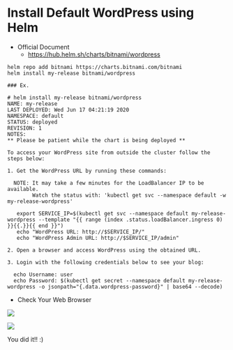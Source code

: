 # Install Default WordPress using Helm

+ Official Document
  + https://hub.helm.sh/charts/bitnami/wordpress

```
helm repo add bitnami https://charts.bitnami.com/bitnami
helm install my-release bitnami/wordpress
```
```
### Ex.

# helm install my-release bitnami/wordpress
NAME: my-release
LAST DEPLOYED: Wed Jun 17 04:21:19 2020
NAMESPACE: default
STATUS: deployed
REVISION: 1
NOTES:
** Please be patient while the chart is being deployed **

To access your WordPress site from outside the cluster follow the steps below:

1. Get the WordPress URL by running these commands:

  NOTE: It may take a few minutes for the LoadBalancer IP to be available.
        Watch the status with: 'kubectl get svc --namespace default -w my-release-wordpress'

   export SERVICE_IP=$(kubectl get svc --namespace default my-release-wordpress --template "{{ range (index .status.loadBalancer.ingress 0) }}{{.}}{{ end }}")
   echo "WordPress URL: http://$SERVICE_IP/"
   echo "WordPress Admin URL: http://$SERVICE_IP/admin"

2. Open a browser and access WordPress using the obtained URL.

3. Login with the following credentials below to see your blog:

  echo Username: user
  echo Password: $(kubectl get secret --namespace default my-release-wordpress -o jsonpath="{.data.wordpress-password}" | base64 --decode)
```
 
+ Check Your Web Browser

![](../img/helm-wp-default-01.png)

![](../img/helm-wp-default-02.png)

You did it!! :)